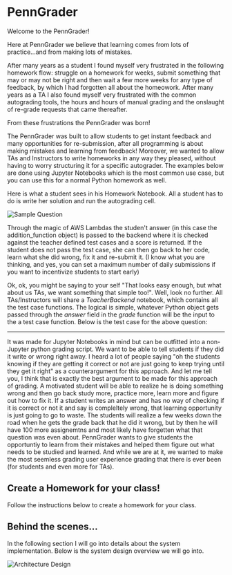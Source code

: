 # PennGrader
Welcome to the PennGrader!

Here at PennGrader we believe that learning comes from lots of practice...and from making lots of mistakes. 

After many years as a student I found myself very frustrated in the following homework flow: struggle on a homework for weeks, submit something that may or may not be right and then wait a few more weeks for any type of feedback, by which I had forgotten all about the homeowork. After many years as a TA I also found myself very frustrated with the common autograding tools, the hours and hours of manual grading and the onslaught of re-grade requests that came thereafter.

From these frustrations the PennGrader was born!

The PennGrader was built to allow students to get instant feedback and many opportunities for re-submission, after all programming is about making mistakes and learning from feedback! Moreover, we wanted to allow TAs and Instructors to write homeworks in any way they pleased, without having to worry structuring it for a specific autograder. The examples below are done using Jupyter Notebooks which is the most common use case, but you can use this for a normal Python homework as well. 

Here is what a student sees in his Homework Notebook. All a student has to do is write her solution and run the autograding cell.

![Sample Question](https://penngrader-wiki.s3.amazonaws.com/sample_question.gif)

Through the magic of AWS Lambdas the studen't answer (in this case the addition_function object) is passed to the backend where it is checked against the teacher defined test cases and a score is returned. If the student does not pass the test case, she can then go back to her code, learn what she did wrong, fix it and re-submit it. (I know what you are thinking, and yes, you can set a maximum number of daily submissions if you want to incentivize students to start early)

Ok, ok, you might be saying to your self "That looks easy enough, but what about us TAs, we want something that simple too!". Well, look no further. All TAs/Instructors will share a _TeacherBackend_ notebook, which contains all the test case functions. The logical is simple, whatever Python object gets passed through the _answer_ field in the _grade_ function will be the input to the a test case function. Below is the test case for the above question:



---------------------------
It was made for Jupyter Notebooks in mind but can be outfitted into a non-Jupyter python grading script. We want to be able to tell students if they did it write or wrong right away. I heard a lot of people saying "oh the students knowing if they are getting it correct or not are just going to keep trying until they get it right" as a counterargument for this approach. And let me tell you, I think that is exactly the best argument to be made for this approach of grading. A motivated student will be able to realize he is doing something wrong and then go back study more, practice more, learn more and figure out how to fix it. If a student writes an answer and has no way of checking if it is correct or not it and say is compleltely wrong, that learning opportunity is just going to go to waste. The students will realize a few weeks down the road when he gets the grade back that he did it wrong, but by then he will have 100 more assignemtns and most likely have forgetten what that question was even about. PennGrader wants to give students the opportuntiy to learn from their mistakes and helped them figure out what needs to be studied and learned. And while we are at it, we wanted to make the most seemless grading user experience grading that there is ever been (for students and even more for TAs). 

## Create a Homework for your class!
Follow the instructions below to create a homework for your class.

## Behind the scenes...
In the following section I will go into details about the system implementation. Below is the system design overview we will go into.

![Architecture Design](https://penngrader-wiki.s3.amazonaws.com/design.png)
